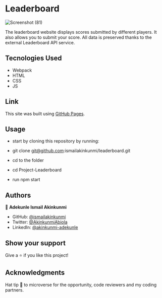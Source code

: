 # Leaderboard

![Screenshot (81)](https://user-images.githubusercontent.com/37457094/152144112-8ab08e78-58cc-418c-a08b-3cee0a6d8354.png)

The leaderboard website displays scores submitted by different players. It also allows you to submit your score. All data is preserved thanks to the external Leaderboard API service.

## Tecnologies Used

- Webpack
- HTML
- CSS
- JS

## Link

This site was built using [GitHub Pages](https://ismailakinkunmi.github.io/Leaderboard/dist/).

## Usage

- start by cloning this repository by running:

- git clone git@github.com:ismailakinkunmi/leaderboard.git

- cd to the folder

- cd Project-Leaderboard

- run npm start

## Authors

👤 **Adekunle Ismail Akinkunmi**

- GitHub: [@ismailakinkunmi](https://github.com/ismailakinkunmi)
- Twitter: [@AkinkunmiAbiola](https://twitter.com/AkinkunmiAbiola)
- LinkedIn: [@akinkunmi-adekunle](https://www.linkedin.com/in/ismail-akinkunmi-adekunle-b810aa155/)

## Show your support

Give a ⭐️ if you like this project!

## Acknowledgments

Hat tip 👒 to microverse for the opportunity, code reviewers and my coding partners.
